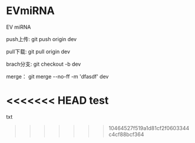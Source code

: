 # EVmiRNA
EV miRNA

push上传:
git push origin dev


pull下载:
git pull origin dev

brach分支:
git checkout -b dev 

merge：
git merge --no-ff -m 'dfasdf' dev

<<<<<<< HEAD
test
=======
txt
>>>>>>> 10464527f519a1d81cf2f0603344c4cf88bcf364
